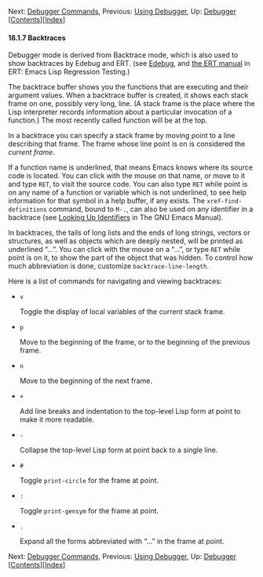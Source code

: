 <!-- This is the GNU Emacs Lisp Reference Manual
corresponding to Emacs version 27.2.

Copyright (C) 1990-1996, 1998-2021 Free Software Foundation,
Inc.

Permission is granted to copy, distribute and/or modify this document
under the terms of the GNU Free Documentation License, Version 1.3 or
any later version published by the Free Software Foundation; with the
Invariant Sections being "GNU General Public License," with the
Front-Cover Texts being "A GNU Manual," and with the Back-Cover
Texts as in (a) below.  A copy of the license is included in the
section entitled "GNU Free Documentation License."

(a) The FSF's Back-Cover Text is: "You have the freedom to copy and
modify this GNU manual.  Buying copies from the FSF supports it in
developing GNU and promoting software freedom." -->

<!-- Created by GNU Texinfo 6.7, http://www.gnu.org/software/texinfo/ -->

Next: [Debugger Commands](Debugger-Commands.html), Previous: [Using Debugger](Using-Debugger.html), Up: [Debugger](Debugger.html)   \[[Contents](index.html#SEC_Contents "Table of contents")]\[[Index](Index.html "Index")]

#### 18.1.7 Backtraces

Debugger mode is derived from Backtrace mode, which is also used to show backtraces by Edebug and ERT. (see [Edebug](Edebug.html), and [the ERT manual](../ert/index.html#Top) in ERT: Emacs Lisp Regression Testing.)

The backtrace buffer shows you the functions that are executing and their argument values. When a backtrace buffer is created, it shows each stack frame on one, possibly very long, line. (A stack frame is the place where the Lisp interpreter records information about a particular invocation of a function.) The most recently called function will be at the top.

In a backtrace you can specify a stack frame by moving point to a line describing that frame. The frame whose line point is on is considered the *current frame*.

If a function name is underlined, that means Emacs knows where its source code is located. You can click with the mouse on that name, or move to it and type `RET`, to visit the source code. You can also type `RET` while point is on any name of a function or variable which is not underlined, to see help information for that symbol in a help buffer, if any exists. The `xref-find-definitions` command, bound to `M-.`, can also be used on any identifier in a backtrace (see [Looking Up Identifiers](https://www.gnu.org/software/emacs/manual/html_node/emacs/Looking-Up-Identifiers.html#Looking-Up-Identifiers) in The GNU Emacs Manual).

In backtraces, the tails of long lists and the ends of long strings, vectors or structures, as well as objects which are deeply nested, will be printed as underlined “...”. You can click with the mouse on a “...”, or type `RET` while point is on it, to show the part of the object that was hidden. To control how much abbreviation is done, customize `backtrace-line-length`.

Here is a list of commands for navigating and viewing backtraces:

*   `v`

    Toggle the display of local variables of the current stack frame.

*   `p`

    Move to the beginning of the frame, or to the beginning of the previous frame.

*   `n`

    Move to the beginning of the next frame.

*   `+`

    Add line breaks and indentation to the top-level Lisp form at point to make it more readable.

*   `-`

    Collapse the top-level Lisp form at point back to a single line.

*   `#`

    Toggle `print-circle` for the frame at point.

*   `:`

    Toggle `print-gensym` for the frame at point.

*   `.`

    Expand all the forms abbreviated with “...” in the frame at point.

Next: [Debugger Commands](Debugger-Commands.html), Previous: [Using Debugger](Using-Debugger.html), Up: [Debugger](Debugger.html)   \[[Contents](index.html#SEC_Contents "Table of contents")]\[[Index](Index.html "Index")]
